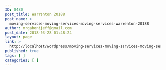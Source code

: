 ```yaml
---
ID: 8480
post_title: Warrenton 20188
post_name: >
  moving-services-moving-services-moving-services-warrenton-20188
author: mrgabonijeff@gmail.com
post_date: 2018-03-28 01:48:24
layout: page
link: >
  http://localhost/wordpress/moving-services-moving-services-moving-services-warrenton-20188/
published: true
tags: [ ]
categories: [ ]
---
```

